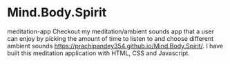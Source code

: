 # Mind.Body.Spirit
meditation-app
Checkout my  meditation/ambient sounds app that a user can enjoy by picking the amount of time to listen to and choose different ambient sounds https://prachipandey354.github.io/Mind.Body.Spirit/.
I have built this meditation application with HTML, CSS and Javascript.
